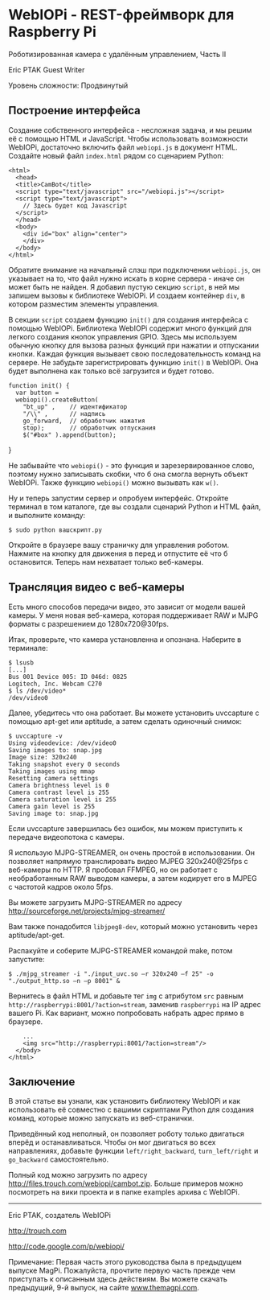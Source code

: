 WebIOPi - REST-фреймворк для Raspberry Pi
=========================================

Роботизированная камера с удалённым управлением, Часть II

Eric PTAK
Guest Writer

Уровень сложности: Продвинутый


Построение интерфейса
---------------------
Создание собственного интерфейса - несложная задача, и мы решим её с помощью HTML и JavaScript. Чтобы использовать возможности WebIOPi, достаточно включить файл `webiopi.js` в документ HTML. Создайте новый файл `index.html` рядом со сценарием Python:

    <html>
      <head>
      <title>CamBot</title>
      <script type="text/javascript" src="/webiopi.js"></script>
      <script type="text/javascript">
        // Здесь будет код Javascript
      </script>
      </head>
      <body>
        <div id="box" align="center">
        </div>
      </body>
    </html>

Обратите внимание на начальный слэш при подключении `webiopi.js`, он указывает на то, что файл нужно искать в корне сервера - иначе он может быть не найден. Я добавил пустую секцию `script`, в ней мы запишем вызовы к библиотеке WebIOPi. И создаем контейнер `div`, в котором разместим элементы управления.

В секции `script` создаем функцию `init()` для создания интерфейса с помощью WebIOPi. Библиотека WebIOPi содержит много функций для легкого создания кнопок управления GPIO. Здесь мы используем обычную кнопку для вызова разных функций при нажатии и отпускании кнопки. Каждая функция вызывает свою последовательность команд на сервере. Не забудьте зарегистрировать функцию `init()` в WebIOPi. Она будет выполнена как только всё загрузится и будет готово.

    function init() {
      var button =
      webiopi().createButton(
        "bt_up" ,    // идентификатор
        "/\\" ,      // надпись
        go_forward,  // обработчик нажатия
        stop);       // обработчик отпускания
        $("#box" ).append(button);
}

Не забывайте что `webiopi()` - это функция и зарезервированное слово, поэтому нужно записывать скобки, что б она смогла вернуть объект WebIOPi. Также функцию `webiopi()` можно вызывать как `w()`.

Ну и теперь запустим сервер и опробуем интерфейс. Откройте терминал в том каталоге, где вы создали сценарий Python и HTML файл, и выполните команду:

    $ sudo python вашскрипт.py

Откройте в браузере вашу страничку для управления роботом. Нажмите на кнопку для движения в перед и отпустите её что б остановится. Теперь нам нехватает только веб-камеры.


Трансляция видео с веб-камеры
-----------------------------
Есть много способов передачи видео, это зависит от модели вашей камеры. У меня новая веб-камера, которая поддерживает RAW и MJPG форматы с разрешением до 1280x720@30fps.

Итак, проверьте, что камера установленна и опознана. Наберите в терминале:

    $ lsusb
    [...]
    Bus 001 Device 005: ID 046d: 0825
    Logitech, Inc. Webcam C270
    $ ls /dev/video*
    /dev/video0

Далее, убедитесь что она работает. Вы можете установить uvccapture с помощью apt-get или aptitude, а затем сделать одиночный снимок:

    $ uvccapture -v
    Using videodevice: /dev/video0
    Saving images to: snap.jpg
    Image size: 320x240
    Taking snapshot every 0 seconds
    Taking images using mmap
    Resetting camera settings
    Camera brightness level is 0
    Camera contrast level is 255
    Camera saturation level is 255
    Camera gain level is 255
    Saving image to: snap.jpg

Если uvccapture завершилась без ошибок, мы можем приступить к передаче видеопотока с камеры.

Я использую MJPG-STREAMER, он очень простой в использовании. Он позволяет напрямую транслировать видео MJPEG 320x240@25fps с веб-камеры по HTTP. Я пробовал FFMPEG, но он работает с необработанным RAW выводом камеры, а затем кодирует его в MJPEG с частотой кадров около 5fps.

Вы можете загрузить MJPG-STREAMER по адресу http://sourceforge.net/projects/mjpg-streamer/

Вам также понадобится `libjpeg8-dev`, который можно установить через aptitude/apt-get.

Распакуйте и соберите MJPG-STREAMER командой make, потом запустите:

    $ ./mjpg_streamer -i "./input_uvc.so –r 320x240 –f 25" -o "./output_http.so –n –p 8001" &

Вернитесь в файл HTML и добавьте тег `img` с атрибутом `src` равным `http://raspberrypi:8001/?action=stream`, заменив `raspberrypi` на IP адрес вашего Pi. Как вариант, можно попробовать набрать адрес прямо в браузере.

        ...
        <img src="http://raspberrypi:8001/?action=stream"/>
      </body>
    </html>

Заключение
----------
В этой статье вы узнали, как установить библиотеку WebIOPi и как использовать её совместно с вашими скриптами Python для создания команд, которые можно запускать из веб-странички.

Приведённый код неполный, он позволяет роботу только двигаться вперёд и останавливаться. Чтобы он мог двигаться во всех направлениях, добавьте функции `left/right_backward`, `turn_left/right` и `go_backward` самостоятельно.

Полный код можно загрузить по адресу http://files.trouch.com/webiopi/cambot.zip. Больше примеров можно посмотреть на вики проекта и в папке examples архива с WebIOPi.

* * *

Eric PTAK, создатель WebIOPi

http://trouch.com

http://code.google.com/p/webiopi/


Примечание:
Первая часть этого руководства была в предыдущем выпуске MagPi. Пожалуйста, прочтите первую часть прежде чем приступать к описанным здесь действиям. Вы можете скачать предыдущий, 9-й выпуск, на сайте www.themagpi.com.
